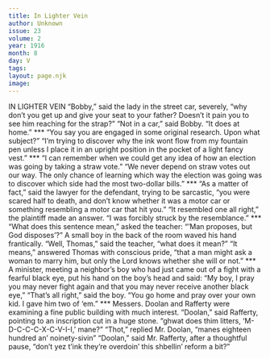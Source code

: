 ```yaml
---
title: In Lighter Vein
author: Unknown
issue: 23
volume: 2
year: 1916
month: 8
day: V
tags:
layout: page.njk
image:
---
```

IN LIGHTER VEIN       “Bobby,” said the lady in the street car, severely, “why don’t you get up and give your seat to your father? Doesn’t it pain you to see him reaching for the strap?”      “Not in a car,” said Bobby. “It does at home.”      ***      “You say you are engaged in some original research. Upon what subject?”      “I’m trying to discover why the ink wont flow from my fountain pen unless I place it in an upright position in the pocket of a light fancy vest.”      ***      “I can remember when we could get any idea of how an election was going by taking a straw vote.”      “We never depend on straw votes out our way. The only chance of learning which way the election was going was to discover which side had the most two-dollar bills.”      ***      “As a matter of fact,” said the lawyer for the defendant, trying to be sarcastic, “you were scared half to death, and don’t know whether it was a motor car or something resembling a motor car that hit you.”      “It resembled one all right,” the plaintiff made an answer. “I was forcibly struck by the resemblance.”      ***      “What does this sentence mean,” asked the teacher: “’Man proposes, but God disposes’?”      A small boy in the back of the room waved his hand frantically.       “Well, Thomas,” said the teacher, “what does it mean?”      “It means,” answered Thomas with conscious pride, “that a man might ask a woman to marry him, but only the Lord knows whether she will or not.”      ***      A minister, meeting a neighbor’s boy who had just came out of a fight with a fearful black eye, put his hand on the boy’s head and said:      “My boy, I pray you may never fight again and that you may never receive another black eye,”      “That’s all right,” said the boy. “You go home and pray over your own kid. I gave him two of ‘em.”         ***      Messers. Doolan and Rafferty were examining a fine public building with much interest.       “Doolan,” said Rafferty, pointing to an inscription cut in a huge stone. “ghwat does thim litters, ‘M-D-C-C-C-X-C-V-I-I,’ mane?”      “Thot,” replied Mr. Doolan, “manes eighteen hundred an’ noinety-sivin”      “Doolan,” said Mr. Rafferty, after a thoughtful pause, “don’t yez t’ink they’re overdoin’ this shbellin’ reform a bit?”
